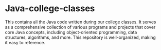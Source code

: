 # Java-college-classes
This contains all the Java code written during our college classes. It serves as a comprehensive collection of various programs and projects that cover core Java concepts, including object-oriented programming, data structures, algorithms, and more. This repository is well-organized, making it easy to reference.
